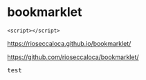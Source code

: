# bookmarklet

```
<script></script>
```

https://rioseccaloca.github.io/bookmarklet/

https://github.com/rioseccaloca/bookmarklet/

<pre>
test
</pre>
